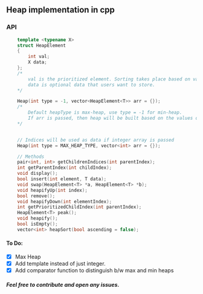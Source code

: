 ## Heap implementation in cpp

### API
```c++
    template <typename X>
    struct HeapElement
    {
        int val;
        X data;
    };
    /*
        val is the prioritized element. Sorting takes place based on val.
        data is optional data that users want to store.
    */

    Heap(int type = -1, vector<HeapElement<T>> arr = {});
    /*
        Default heapType is max-heap, use type = -1 for min-heap.
        If arr is passed, then heap will be built based on the values of arr.
    */


    // Indices will be used as data if integer array is passed
    Heap(int type = MAX_HEAP_TYPE, vector<int> arr = {});

    // Methods
    pair<int, int> getChildrenIndices(int parentIndex);
    int getParentIndex(int childIndex);
    void display();
    bool insert(int element, T data);
    void swap(HeapElement<T> *a, HeapElement<T> *b);
    void heapifyUp(int index);
    bool remove();
    void heapifyDown(int elementIndex);
    int getPrioritizedChildIndex(int parentIndex);
    HeapElement<T> peak();
    void heapify();
    bool isEmpty();
    vector<int> heapSort(bool ascending = false);
```

#### To Do:
- [x] Max Heap
- [x] Add template instead of just integer.
- [x] Add comparator function to distinguish b/w max and min heaps

##### Feel free to contribute and open any issues.